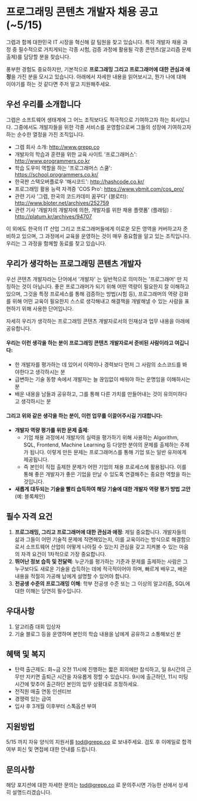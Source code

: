 # 프로그래밍 콘텐츠 개발자 채용 공고(~5/15)
그렙과 함께 대한민국 IT 시장을 혁신해 갈 팀원을 찾고 있습니다. 특히 개발자 채용 과정 중 필수적으로 거치게되는 각종 시험, 검증 과정에 활용될 각종 콘텐츠(알고리즘 문제 출제)를 담당할 분을 찾습니다.

풍부한 경험도 중요하지만, 기본적으로 **프로그래밍 그리고 프로그래머에 대한 관심과 애정**을 가진 분을 모시고 있습니다. 아래에서 자세한 내용을 읽어보시고, 뭔가 나에 대해 이야기를 하는 것 같다면 주저 말고 지원해주세요.

## 우선 우리를 소개합니다
그렙은 소프트웨어 생태계에 그 어느 조직보다도 적극적으로 기여하고자 하는 회사입니다. 그중에서도 개발자들을 위한 각종 서비스를 운영함으로써 그들의 성장에 기여하고자 하는 순수한 열정을 가진 조직입니다.

- 그렙 회사 소개: http://www.grepp.co
- 개발자의 학습과 훈련을 위한 교육 사이트 '프로그래머스': http://www.programmers.co.kr
- 학습 도우미 역할을 하는 '프로그래머스 스쿨': https://school.programmers.co.kr/
- 한국판 스택오버플로우 '해시코드': http://hashcode.co.kr/
- 프로그래밍 활용 능력 자격증 'COS Pro': https://www.ybmit.com/cos_pro/
- 관련 기사 '그렙, 한국의 코드카데미 꿈꾸다' (블로터): http://www.bloter.net/archives/252759
- 관련 기사 '개발자의 개발자에 의한, 개발자를 위한 채용 플랫폼' (플래텀) : http://platum.kr/archives/94707

이 외에도 한국의 IT 산업 그리고 프로그래머들에게 이로운 모든 영역을 커버하고자 준비하고 있으며, 그 과정에서 교육을 운영하는 것이 매우 중요함을 알고 있는 조직입니다. 우리는 그 과정을 함께할 동료를 찾고 있습니다.


## 우리가 생각하는 프로그래밍 콘텐츠 개발자
우선 콘텐츠 개발자라는 단어에서 '개발자' 는 일반적으로 의미하는 '프로그래머' 만 지칭하는 것이 아닙니다. 좋은 프로그래머가 되기 위해 어떤 역량이 필요한지 잘 이해하고 있으며, 그것을 특정 프로세스를 통해 검증하는 방법(시험 등), 프로그래머의 역량 강화를 위해 어떤 교육이 필요한지 스스로 생각해내고 해결책을 개발해낼 수 있는 사람을 표현하기 위해 사용한 단어입니다.

자세히 우리가 생각하는 프로그래밍 콘텐츠 개발자로서의 인재상과 업무 내용을 아래에 공유합니다.

#### 우리는 이런 생각을 하는 분이 프로그래밍 콘텐츠 개발자로서 준비된 사람이라고 여깁니다:
- 한 개발자를 평가하는 데 있어서 이력이나 경력보다 먼저 그 사람의 소스코드를 봐야한다고 생각하시는 분
- 급변하는 기술 동향 속에서 개발자는 늘 끊임없이 배워야 하는 운명임을 이해하시는 분
- 배운 내용을 남들과 공유하고, 그를 통해 다른 가치를 만들어내는 것이 유의미하다고 생각하시는 분

#### 그리고 위와 같은 생각을 하는 분이, 이런 업무를 이끌어주시길 기대합니다:
- **개발자 역량 평가를 위한 문제 출제**:
  * 기업 채용 과정에서 개발자의 실력을 평가하기 위해 사용하는 Algorithm, SQL, Frontend, Machine Learning 등 다양한 분야의 문제를 출제하는 주체가 됩니다. 이렇게 만든 문제는 프로그래머스를 통해 기업 또는 일반 유저에게 제공됩니다.
  * 즉 본인이 직접 출제한 문제가 어떤 기업의 채용 프로세스에 활용됩니다. 이를 통해 좋은 개발자가 좋은 기업을 만날 수 있도록 연결해주는 중요한 역할을 하는 것입니다.
- **새롭게 대두되는 기술을 빨리 습득하여 해당 기술에 대한 개발자 역량 평가 방법 고안**(예: 블록체인)

## 필수 자격 요건
1. **프로그래밍, 그리고 프로그래머에 대한 관심과 애정**: 제일 중요합니다. 개발자들의 삶과 그들이 어떤 기술적 문제에 직면해있는지, 이를 교육이라는 방식으로 해결함으로서 소프트웨어 산업이 어떻게 나아질 수 있는지 관심을 갖고 지켜볼 수 있는 마음의 자격 요건이 1차적으로 가장 중요합니다.
2. **뛰어난 정보 습득 및 전달력**: 누군가를 평가하는 기준과 문제를 출제하는 사람은 그 누구보다도 새로운 기술을 습득하는 데에 적극적이어야 하며, 빠르게 배우고, 배운 내용을 적절히 가공해 남에게 설명할 수 있어야 합니다.
3. **전공생 수준의 프로그래밍 이해**: 학부 전공생 수준 또는 그 이상의 알고리즘, SQL에 대한 이해는 당연히 필수입니다.

## 우대사항
1. 알고리즘 대회 입상자
2. 기술 블로그 등을 운영하며 본인의 학습 내용을 남에게 공유하고 소통해보신 분

## 혜택 및 복지
- 탄력 출근제도: 화~금 오전 11시에 진행하는 짧은 회의에만 참석하고, 일 8시간의 근무만 지키면 출퇴근 시간을 자유롭게 정할 수 있습니다. 9시에 출근하던, 11시 미팅시간에 맞추어 출근하던 본인의 업무 상황대로 조정하세요.
- 전직원 매출 연동 인센티브
- 경쟁력 있는 급여
- 입사 후 3개월 이후부터 스톡옵션 부여

## 지원방법
5/15 까지 자유 양식의 지원서를 tod@grepp.co 로 보내주세요. 검토 후 이메일로 합격 여부 회신 및 면접에 대한 안내를 드립니다.

## 문의사항
해당 포지션에 대한 자세한 문의는 tod@grepp.co 로 문의주시면 가능한 선에서 상세히 설명드리겠습니다.